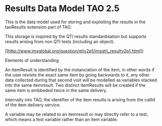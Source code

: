 <!--
parent:
    title: Documentation_for_core_components
author:
    - 'Patrick Plichart'
created_at: '2013-10-15 13:23:01'
updated_at: '2013-10-15 13:31:32'
tags:
    - 'Documentation for core components'
-->

Results Data Model TAO 2.5
==========================

This is the data model used for storing and exploiting the results in the taoResults extension part of TAO.<br/>

This storage is inspired by the QTI results standardisation but supports results arising from non QTI tests (including an object).<br/>

[[http://www.imsglobal.org/question/qtiv2p1/imsqti\_resultv2p1.html]]

Elements of understanding

An itemResult is identified by the instanciation of the item, in other words if the user revisits the exact same item by going backwards to it, any other data collected during that second visit will be modelled as variables stacked into the same itemresult. Two distinct itemResults will be created if the same item is embbeded twice in the same delivery.

Internally into TAO, the identifier of the item results is arising from the callId of the item delivery service.

A variable may be related to an itemresult or may directly refer to a test, which means a test variable rather than an item variable.

